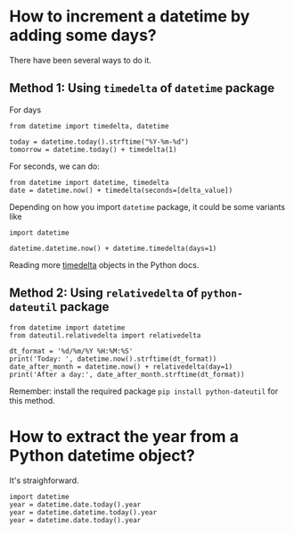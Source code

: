 # How to increment a datetime by adding some days?
There have been several ways to do it.
## Method 1: Using `timedelta` of `datetime` package 
For days
```
from datetime import timedelta, datetime

today = datetime.today().strftime("%Y-%m-%d")
tomorrow = datetime.today() + timedelta(1)
```

For seconds, we can do:
```
from datetime import datetime, timedelta
date = datetime.now() + timedelta(seconds=[delta_value])
```

Depending on how you import `datetime` package, it could be some variants like
```
import datetime

datetime.datetime.now() + datetime.timedelta(days=1)
```

Reading more [timedelta](http://docs.python.org/library/datetime.html) objects in the Python docs.

## Method 2: Using `relativedelta` of `python-dateutil` package
```
from datetime import datetime
from dateutil.relativedelta import relativedelta

dt_format = '%d/%m/%Y %H:%M:%S'
print('Today: ', datetime.now().strftime(dt_format))
date_after_month = datetime.now() + relativedelta(day=1)
print('After a day:', date_after_month.strftime(dt_format))
```
Remember: install the required package `pip install python-dateutil` for this method.

# How to extract the year from a Python datetime object?
It's straighforward.
```
import datetime
year = datetime.date.today().year
year = datetime.datetime.today().year
year = datetime.date.today().year